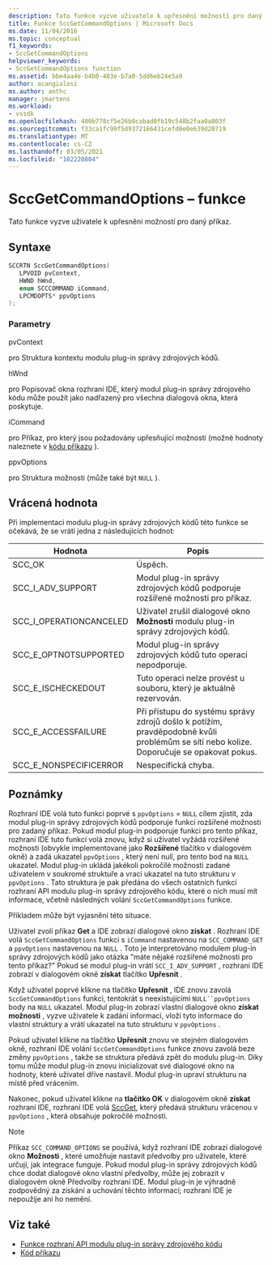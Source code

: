 ```yaml
---
description: Tato funkce vyzve uživatele k upřesnění možností pro daný příkaz.
title: Funkce SccGetCommandOptions | Microsoft Docs
ms.date: 11/04/2016
ms.topic: conceptual
f1_keywords:
- SccGetCommandOptions
helpviewer_keywords:
- SccGetCommandOptions function
ms.assetid: bbe4aa4e-b4b0-403e-b7a0-5dd6eb24e5a9
author: acangialosi
ms.author: anthc
manager: jmartens
ms.workload:
- vssdk
ms.openlocfilehash: 400b778cf5e26b0cabad0fb19c548b2faa0a803f
ms.sourcegitcommit: f33ca1fc99f5d9372166431cefd0e0e639d20719
ms.translationtype: MT
ms.contentlocale: cs-CZ
ms.lasthandoff: 03/05/2021
ms.locfileid: "102220804"
---
```

# <a name="sccgetcommandoptions-function"></a>SccGetCommandOptions – funkce
Tato funkce vyzve uživatele k upřesnění možností pro daný příkaz.

## <a name="syntax"></a>Syntaxe

```cpp
SCCRTN SccGetCommandOptions(
   LPVOID pvContext,
   HWND hWnd,
   enum SCCCOMMAND iCommand,
   LPCMDOPTS* ppvOptions
);
```

### <a name="parameters"></a>Parametry
 pvContext

pro Struktura kontextu modulu plug-in správy zdrojových kódů.

 hWnd

pro Popisovač okna rozhraní IDE, který modul plug-in správy zdrojového kódu může použít jako nadřazený pro všechna dialogová okna, která poskytuje.

 iCommand

pro Příkaz, pro který jsou požadovány upřesňující možnosti (možné hodnoty naleznete v [kódu příkazu](../extensibility/command-code-enumerator.md) ).

 ppvOptions

pro Struktura možnosti (může také být `NULL` ).

## <a name="return-value"></a>Vrácená hodnota
 Při implementaci modulu plug-in správy zdrojových kódů této funkce se očekává, že se vrátí jedna z následujících hodnot:

|Hodnota|Popis|
|-----------|-----------------|
|SCC_OK|Úspěch.|
|SCC_I_ADV_SUPPORT|Modul plug-in správy zdrojových kódů podporuje rozšířené možnosti pro příkaz.|
|SCC_I_OPERATIONCANCELED|Uživatel zrušil dialogové okno **Možnosti** modulu plug-in správy zdrojových kódů.|
|SCC_E_OPTNOTSUPPORTED|Modul plug-in správy zdrojových kódů tuto operaci nepodporuje.|
|SCC_E_ISCHECKEDOUT|Tuto operaci nelze provést u souboru, který je aktuálně rezervován.|
|SCC_E_ACCESSFAILURE|Při přístupu do systému správy zdrojů došlo k potížím, pravděpodobně kvůli problémům se sítí nebo kolize. Doporučuje se opakovat pokus.|
|SCC_E_NONSPECIFICERROR|Nespecifická chyba.|

## <a name="remarks"></a>Poznámky
 Rozhraní IDE volá tuto funkci poprvé s `ppvOptions` = `NULL` cílem zjistit, zda modul plug-in správy zdrojových kódů podporuje funkci rozšířené možnosti pro zadaný příkaz. Pokud modul plug-in podporuje funkci pro tento příkaz, rozhraní IDE tuto funkci volá znovu, když si uživatel vyžádá rozšířené možnosti (obvykle implementované jako **Rozšířené** tlačítko v dialogovém okně) a zadá ukazatel `ppvOptions` , který není null, pro tento bod na `NULL` ukazatel. Modul plug-in ukládá jakékoli pokročilé možnosti zadané uživatelem v soukromé struktuře a vrací ukazatel na tuto strukturu v `ppvOptions` . Tato struktura je pak předána do všech ostatních funkcí rozhraní API modulu plug-in správy zdrojového kódu, které o nich musí mít informace, včetně následných volání `SccGetCommandOptions` funkce.

 Příkladem může být vyjasnění této situace.

 Uživatel zvolí příkaz **Get** a IDE zobrazí dialogové okno **získat** . Rozhraní IDE volá `SccGetCommandOptions` funkci s `iCommand` nastavenou na `SCC_COMMAND_GET` a `ppvOptions` nastavenou na `NULL` . Toto je interpretováno modulem plug-in správy zdrojových kódů jako otázka "máte nějaké rozšířené možnosti pro tento příkaz?" Pokud se modul plug-in vrátí `SCC_I_ADV_SUPPORT` , rozhraní IDE zobrazí v dialogovém okně **získat** tlačítko **Upřesnit** .

 Když uživatel poprvé klikne na tlačítko **Upřesnit** , IDE znovu zavolá `SccGetCommandOptions` funkci, tentokrát s neexistujícími `NULL``ppvOptions` body na `NULL` ukazatel. Modul plug-in zobrazí vlastní dialogové okno **získat možnosti** , vyzve uživatele k zadání informací, vloží tyto informace do vlastní struktury a vrátí ukazatel na tuto strukturu v `ppvOptions` .

 Pokud uživatel klikne na tlačítko **Upřesnit** znovu ve stejném dialogovém okně, rozhraní IDE volání `SccGetCommandOptions` funkce znovu zavolá beze změny `ppvOptions` , takže se struktura předává zpět do modulu plug-in. Díky tomu může modul plug-in znovu inicializovat své dialogové okno na hodnoty, které uživatel dříve nastavil. Modul plug-in upraví strukturu na místě před vrácením.

 Nakonec, pokud uživatel klikne na **tlačítko OK** v dialogovém okně **získat** rozhraní IDE, rozhraní IDE volá [SccGet](../extensibility/sccget-function.md), který předává strukturu vrácenou v `ppvOptions` , která obsahuje pokročilé možnosti.

> [!NOTE]
> Příkaz `SCC_COMMAND_OPTIONS` se používá, když rozhraní IDE zobrazí dialogové okno **Možnosti** , které umožňuje nastavit předvolby pro uživatele, které určují, jak integrace funguje. Pokud modul plug-in správy zdrojových kódů chce dodat dialogové okno vlastní předvolby, může jej zobrazit v dialogovém okně Předvolby  rozhraní IDE. Modul plug-in je výhradně zodpovědný za získání a uchování těchto informací; rozhraní IDE je nepoužije ani ho nemění.

## <a name="see-also"></a>Viz také
- [Funkce rozhraní API modulu plug-in správy zdrojového kódu](../extensibility/source-control-plug-in-api-functions.md)
- [Kód příkazu](../extensibility/command-code-enumerator.md)
